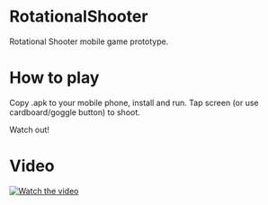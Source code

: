 # RotationalShooter

Rotational Shooter mobile game prototype.

# How to play

Copy .apk to your mobile phone, install and run.
Tap screen (or use cardboard/goggle button) to shoot.

Watch out! 

# Video

[![Watch the video](https://img.youtube.com/vi/XyzbDOP97_Y/maxresdefault.jpg)](https://youtu.be/XyzbDOP97_Y)
